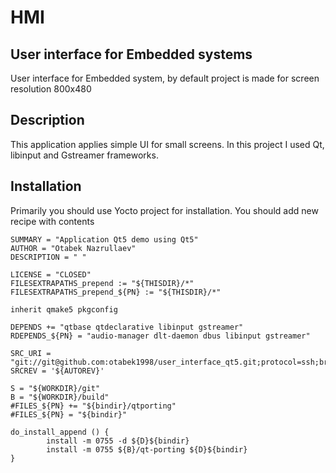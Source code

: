 # HMI


## User interface for Embedded systems 
User interface for Embedded system, by default project is made for screen resolution 800x480

## Description
This application applies simple UI for small screens. In this project I used Qt, libinput and Gstreamer frameworks.

## Installation
Primarily you should use Yocto project for installation. You should add new recipe with contents
```
SUMMARY = "Application Qt5 demo using Qt5"
AUTHOR = "Otabek Nazrullaev"
DESCRIPTION = " "

LICENSE = "CLOSED"
FILESEXTRAPATHS_prepend := "${THISDIR}/*"
FILESEXTRAPATHS_prepend_${PN} := "${THISDIR}/*"

inherit qmake5 pkgconfig

DEPENDS += "qtbase qtdeclarative libinput gstreamer"
RDEPENDS_${PN} = "audio-manager dlt-daemon dbus libinput gstreamer"

SRC_URI = "git://git@github.com:otabek1998/user_interface_qt5.git;protocol=ssh;branch=main"
SRCREV = '${AUTOREV}'

S = "${WORKDIR}/git"
B = "${WORKDIR}/build"
#FILES_${PN} += "${bindir}/qtporting"
#FILES_${PN} = "${bindir}"

do_install_append () {
        install -m 0755 -d ${D}${bindir}
        install -m 0755 ${B}/qt-porting ${D}${bindir}
}

```

